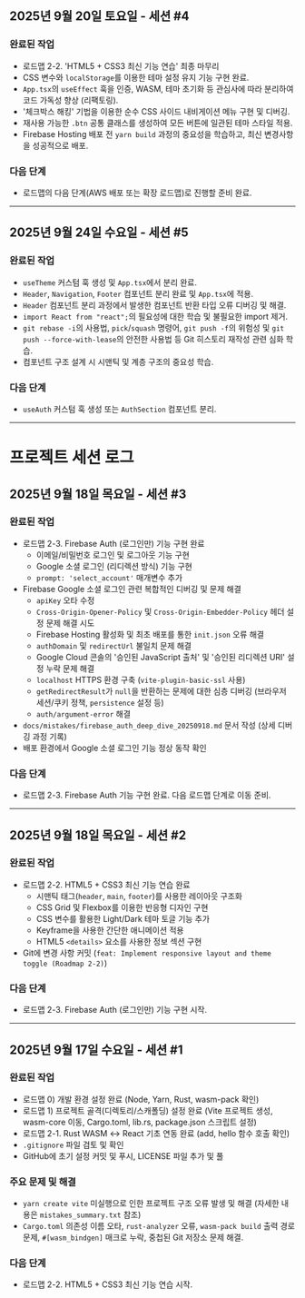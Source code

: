## 2025년 9월 20일 토요일 - 세션 #4

### 완료된 작업
*   로드맵 2-2. 'HTML5 + CSS3 최신 기능 연습' 최종 마무리
*   CSS 변수와 `localStorage`를 이용한 테마 설정 유지 기능 구현 완료.
*   `App.tsx`의 `useEffect` 훅을 인증, WASM, 테마 초기화 등 관심사에 따라 분리하여 코드 가독성 향상 (리팩토링).
*   '체크박스 해킹' 기법을 이용한 순수 CSS 사이드 내비게이션 메뉴 구현 및 디버깅.
*   재사용 가능한 `.btn` 공통 클래스를 생성하여 모든 버튼에 일관된 테마 스타일 적용.
*   Firebase Hosting 배포 전 `yarn build` 과정의 중요성을 학습하고, 최신 변경사항을 성공적으로 배포.

### 다음 단계
*   로드맵의 다음 단계(AWS 배포 또는 확장 로드맵)로 진행할 준비 완료.

---

## 2025년 9월 24일 수요일 - 세션 #5

### 완료된 작업
*   `useTheme` 커스텀 훅 생성 및 `App.tsx`에서 분리 완료.
*   `Header`, `Navigation`, `Footer` 컴포넌트 분리 완료 및 `App.tsx`에 적용.
*   `Header` 컴포넌트 분리 과정에서 발생한 컴포넌트 반환 타입 오류 디버깅 및 해결.
*   `import React from "react";`의 필요성에 대한 학습 및 불필요한 import 제거.
*   `git rebase -i`의 사용법, `pick`/`squash` 명령어, `git push -f`의 위험성 및 `git push --force-with-lease`의 안전한 사용법 등 Git 히스토리 재작성 관련 심화 학습.
*   컴포넌트 구조 설계 시 시맨틱 및 계층 구조의 중요성 학습.

### 다음 단계
*   `useAuth` 커스텀 훅 생성 또는 `AuthSection` 컴포넌트 분리.

---

# 프로젝트 세션 로그

## 2025년 9월 18일 목요일 - 세션 #3

### 완료된 작업
*   로드맵 2-3. Firebase Auth (로그인만) 기능 구현 완료
    *   이메일/비밀번호 로그인 및 로그아웃 기능 구현
    *   Google 소셜 로그인 (리디렉션 방식) 기능 구현
    *   `prompt: 'select_account'` 매개변수 추가
*   Firebase Google 소셜 로그인 관련 복합적인 디버깅 및 문제 해결
    *   `apiKey` 오타 수정
    *   `Cross-Origin-Opener-Policy` 및 `Cross-Origin-Embedder-Policy` 헤더 설정 문제 해결 시도
    *   Firebase Hosting 활성화 및 최초 배포를 통한 `init.json` 오류 해결
    *   `authDomain` 및 `redirectUrl` 불일치 문제 해결
    *   Google Cloud 콘솔의 '승인된 JavaScript 출처' 및 '승인된 리디렉션 URI' 설정 누락 문제 해결
    *   `localhost` HTTPS 환경 구축 (`vite-plugin-basic-ssl` 사용)
    *   `getRedirectResult`가 `null`을 반환하는 문제에 대한 심층 디버깅 (브라우저 세션/쿠키 정책, `persistence` 설정 등)
    *   `auth/argument-error` 해결
*   `docs/mistakes/firebase_auth_deep_dive_20250918.md` 문서 작성 (상세 디버깅 과정 기록)
*   배포 환경에서 Google 소셜 로그인 기능 정상 동작 확인

### 다음 단계
*   로드맵 2-3. Firebase Auth 기능 구현 완료. 다음 로드맵 단계로 이동 준비.

---

## 2025년 9월 18일 목요일 - 세션 #2

### 완료된 작업
*   로드맵 2-2. HTML5 + CSS3 최신 기능 연습 완료
    *   시맨틱 태그(`header`, `main`, `footer`)를 사용한 레이아웃 구조화
    *   CSS Grid 및 Flexbox를 이용한 반응형 디자인 구현
    *   CSS 변수를 활용한 Light/Dark 테마 토글 기능 추가
    *   Keyframe을 사용한 간단한 애니메이션 적용
    *   HTML5 `<details>` 요소를 사용한 정보 섹션 구현
*   Git에 변경 사항 커밋 (`feat: Implement responsive layout and theme toggle (Roadmap 2-2)`)

### 다음 단계
*   로드맵 2-3. Firebase Auth (로그인만) 기능 구현 시작.

---

## 2025년 9월 17일 수요일 - 세션 #1

### 완료된 작업
*   로드맵 0) 개발 환경 설정 완료 (Node, Yarn, Rust, wasm-pack 확인)
*   로드맵 1) 프로젝트 골격(디렉토리/스캐폴딩) 설정 완료 (Vite 프로젝트 생성, wasm-core 이동, Cargo.toml, lib.rs, package.json 스크립트 설정)
*   로드맵 2-1. Rust WASM ↔ React 기초 연동 완료 (add, hello 함수 호출 확인)
*   `.gitignore` 파일 검토 및 확인
*   GitHub에 초기 설정 커밋 및 푸시, LICENSE 파일 추가 및 풀

### 주요 문제 및 해결
*   `yarn create vite` 미실행으로 인한 프로젝트 구조 오류 발생 및 해결 (자세한 내용은 `mistakes_summary.txt` 참조)
*   `Cargo.toml` 의존성 이름 오타, `rust-analyzer` 오류, `wasm-pack build` 출력 경로 문제, `#[wasm_bindgen]` 매크로 누락, 중첩된 Git 저장소 문제 해결.

### 다음 단계
*   로드맵 2-2. HTML5 + CSS3 최신 기능 연습 시작.